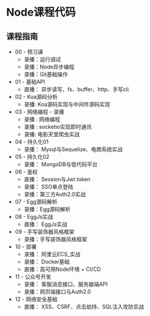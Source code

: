 # Node课程代码
## 课程指南

- 00 - 预习课
  - 录播：运行调试
  - 录播：Node异步编程
  - 录播：Git基础操作
- 01 -  基础API 
  - 直播： 异步读写、fs、buffer、http、手写cli 
- 02 -  Koa源码分析
  - 录播: Koa源码实现与中间件源码实现
- 03 -  网络编程 - 录播
  - 录播 : 网络编程
  - 录播 : socketio实现即时通讯
  - 录播: 电影天堂爬虫实战
- 04 -  持久化01
  - 录播： Mysql与Sequelize、电商系统实战
- 05 -  持久化02
  - 录播： MongoDB与低代码平台
- 06 -  鉴权
  - 直播： Session与Jwt token
  - 录播： SSO单点登陆
  - 录播：第三方Auth2.0实战
- 07 -  Egg源码解析
  - 录播：Egg源码解析
- 08 - EggJs实战
  - 直播： EggJs实战
- 09 - 手写装饰器风格框架
  - 录播：手写装饰器风格框架
- 10 - 部署
  - 录播： 阿里云ECS_实战
  - 录播： Docker基础
  - 直播：高可用Node环境 + CI/CD
- 11 - 公众号开发
  - 录播： 客服消息接口、服务器端API
  - 录播：网页端接口与Auth2.0
- 12 - 网络安全基础
  - 直播： XSS、CSRF、点击劫持、SQL注入攻防实战
